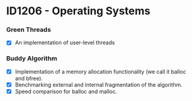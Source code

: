 # ID1206 - Operating Systems


### Green Threads
- [x] An implementation of user-level threads


### Buddy Algorithm 
- [x] Implementation of a memory allocation functionality (we call it balloc and bfree).
- [x] Benchmarking external and internal fragmentation of the algorithm.
- [x] Speed comparison for balloc and malloc.
